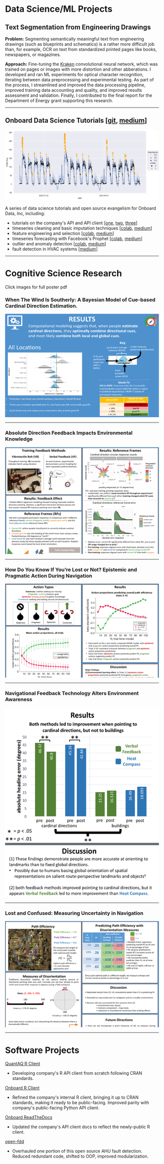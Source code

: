 # Data Science/ML Projects

## Text Segmentation from Engineering Drawings

**Problem:** Segmenting semantically meaningful text from engineering drawings (such as blueprints and schematics) is a rather more difficult job than, for example, OCR on text from standardized printed pages like books, newspapers, or magazines.

**Approach:** Fine-tuning the [Kraken](https://github.com/mittagessen/kraken) convolutional neural network, which was trained on pages or images with more distortion and other abberations. I developed and ran ML experiments for optical character recognition, iterating between data preprocessing and experimental testing. As part of the process, I streamlined and improved the data processing pipeline, improved training data accounting and quality, and improved results assessment and validation. Finally, I contributed to the final report for the Department of Energy grant supporting this research.

<!-- To segment and extract useful building data from engineering drawings, I developed and ran ML experiments for optical character recognition with the Kraken convolutional neural network. Mainly, segmenting semantically meaningful text from engineering drawings like blueprints and schematics is a rather more difficult job than, say, text from standardized printed pages like books, newspapers, or magazines. Consequently, I fine-tuned Kraken, which was trained on pages or images with quite a bit more distortion and other abberations.

As part of the process, I streamlined and improved the data processing pipeline (mainly to normalize and filter incoming data to the model), improved training data accounting and quality, and improved results assessment and validation. Finally, I contributed to the final report for the Department of Energy grant supporting this research. -->

---

## Onboard Data Science Tutorials \[[git](https://github.com/onboard-data/notebooks), [medium](https://medium.com/@christopher_DT)\]

<img src="images/outlier_detection.webp"/>

A series of data science tutorials and open source evangelism for Onboard Data, Inc, including: 
* tutorials on the company's API and API client \[[one](https://colab.research.google.com/github/onboard-data/notebooks/blob/dev/01_api_and_wrapper.ipynb), [two](https://colab.research.google.com/github/onboard-data/notebooks/blob/dev/02_data-points-exploration-in-pandas.ipynb), [three](https://colab.research.google.com/github/onboard-data/notebooks/blob/dev/03_time-series-analysis.ipynb)\]
* timeseries cleaning and basic imputation techniques \[[colab](https://colab.research.google.com/github/onboard-data/notebooks/blob/dev/04_timeseries_cleaning_and_imputation.ipynb), [medium](https://medium.com/onboard-blog/timeseries-cleaning-and-imputation-a96ab7e45eb7)\]
* feature engineering and selection \[[colab](https://colab.research.google.com/github/onboard-data/notebooks/blob/dev/05_Forecasting_part_1.ipynb), [medium](https://medium.com/onboard-blog/feature-selection-and-timeseries-forecasting-24067e0038e3)\]
* timeseries forecasting with Facebook's Prophet \[[colab](https://colab.research.google.com/github/onboard-data/notebooks/blob/dev/06_Forecasting_Part_2.ipynb), [medium](https://medium.com/onboard-blog/timeseries-forecasting-for-building-experts-part-2-trend-forecasting-ef82f594bc28)\]
* outlier and anomaly detection \[[colab](https://colab.research.google.com/github/onboard-data/notebooks/blob/dev/07_outliers_and_anomalies.ipynb), [medium](https://medium.com/onboard-blog/outlier-and-anomaly-detection-for-building-experts-8329492783ec)\]
* fault detection in HVAC systems \[[medium](https://medium.com/onboard-blog/open-fdd-for-automated-hvac-fault-detection-209945efde57)\]

---

# Cognitive Science Research

Click images for full poster pdf

### When The Wind Is Southerly: A Bayesian Model of Cue-based Cardinal Direction Estimation. 
[<img src="images/model_results.png?raw=true"/>](/pdf/CDudasThomas_Psychonomic_2021.pdf)

---

### Absolute Direction Feedback Impacts Environmental Knowledge
[<img src="images/campus_traversal.png?raw=true">](/pdf/christopher_dudas-thomas_psychonomics_2019.pdf)

---

### How Do You Know If You’re Lost or Not? Epistemic and Pragmatic Action During Navigation
[<img src="images/epistemic_v_pragmatic.png?raw=true">](/pdf/christopher_dudas_thomas_psychonomics_2018.pdf)

---

### Navigational Feedback Technology Alters Environment Awareness
[<img src="images/vb_v_hc.png?raw=true">](/pdf/christopher_aps_2017_final.pdf)

---

### Lost and Confused: Measuring Uncertainty in Navigation
[<img src="images/lost_and_confused.png?raw=true">](/pdf/christopher_psychonomics_2016_final.pdf)

---

# Software Projects

[QuantAQ R Client](https://github.com/christopherDT/r-quantaq)
* Developing company's R API client from scratch following CRAN standards.

[Onboard R Client](https://github.com/onboard-data/client-R)

* Refined the company's internal R client, bringing it up to CRAN standards, making it ready to be public-facing. Improved parity with company's public-facing Python API client.

[Onboard ReadTheDocs](https://onboard-api-wrappers-documentation.readthedocs.io/en/latest/index.html)

* Updated the company's API client docs to reflect the newly-public R client.

[open-fdd](https://github.com/bbartling/open-fdd/)

* Overhauled one portion of this open source AHU fault detection. Reduced redundant code, shifted to OOP, improved modularization.

<!-- ---

### Category Name 2

- [Project 1 Title](http://example.com/)
- [Project 2 Title](http://example.com/)
- [Project 3 Title](http://example.com/)
- [Project 4 Title](http://example.com/)
- [Project 5 Title](http://example.com/)

--- -->